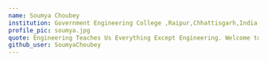 ```yaml
---
name: Soumya Choubey
institution: Government Engineering College ,Raipur,Chhattisgarh,India
profile_pic: soumya.jpg
quote: Engineering Teaches Us Everything Except Engineering. Welcome to the world of "Generalist" batch 2020!
github_user: SoumyaChoubey
---
```

